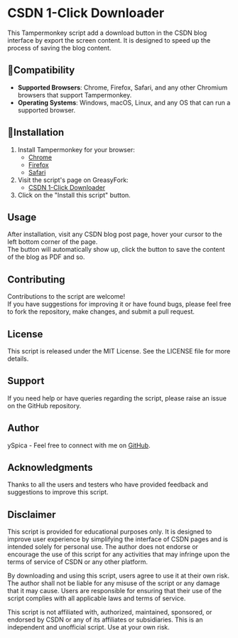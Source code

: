 # CSDN 1-Click Downloader

This Tampermonkey script add a download button in the CSDN blog interface by export the screen content. It is designed to speed up the process of saving the blog content.

## 📱Compatibility

- **Supported Browsers**: Chrome, Firefox, Safari, and any other Chromium browsers that support Tampermonkey.
- **Operating Systems**: Windows, macOS, Linux, and any OS that can run a supported browser.

## 📄Installation

1. Install Tampermonkey for your browser:
   - [Chrome](https://www.tampermonkey.net/?ext=dhdg&browser=chrome)
   - [Firefox](https://www.tampermonkey.net/?ext=dhdg&browser=firefox)
   - [Safari](https://www.tampermonkey.net/?ext=dhdg&browser=safari)
2. Visit the script's page on GreasyFork:
   - [CSDN 1-Click Downloader](https://greasyfork.org/en/scripts/495557-csdn-1-click-downloader)
3. Click on the "Install this script" button.

## Usage

After installation, visit any CSDN blog post page, hover your cursor to the left bottom corner of the page.<br />
The button will automatically show up, click the button to save the content of the blog as PDF and so.

## Contributing

Contributions to the script are welcome!<br />
If you have suggestions for improving it or have found bugs, please feel free to fork the repository, make changes, and submit a pull request.

## License

This script is released under the MIT License. See the LICENSE file for more details.

## Support

If you need help or have queries regarding the script, please raise an issue on the GitHub repository.

## Author

ySpica - Feel free to connect with me on [GitHub](https://github.com/ySpica).

## Acknowledgments

Thanks to all the users and testers who have provided feedback and suggestions to improve this script.

## Disclaimer

This script is provided for educational purposes only. It is designed to improve user experience by simplifying the interface of CSDN pages and is intended solely for personal use. The author does not endorse or encourage the use of this script for any activities that may infringe upon the terms of service of CSDN or any other platform.

By downloading and using this script, users agree to use it at their own risk. The author shall not be liable for any misuse of the script or any damage that it may cause. Users are responsible for ensuring that their use of the script complies with all applicable laws and terms of service.

This script is not affiliated with, authorized, maintained, sponsored, or endorsed by CSDN or any of its affiliates or subsidiaries. This is an independent and unofficial script. Use at your own risk.

